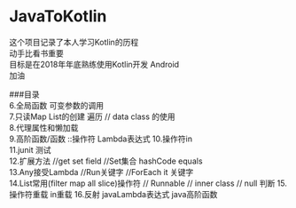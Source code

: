 # JavaToKotlin
这个项目记录了本人学习Kotlin的历程<br />
动手比看书重要 <br />
目标是在2018年年底熟练使用Kotlin开发 Android<br />
加油  


###目录  
6.全局函数 可变参数的调用  
7.只读Map List的创建 遍历 // data class 的使用  
8.代理属性和懒加载  
9.高阶函数/函数 ::操作符 Lambda表达式
10.操作符in  
11.junit 测试  
12.扩展方法 //get set field //Set集合 hashCode equals  
13.Any接受Lambda //Run关键字 //ForEach it 关键字  
14.List常用(filter map all slice)操作符 // Runnable // inner class  // null 判断
15.操作符重载 in重载
16.反射 javaLambda表达式 java高阶函数